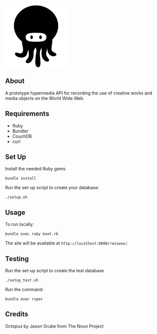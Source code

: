 ![Octopus](/vendor/assets/icon_15331/icon_15331_small.png?raw=true)

## About

A prototype hypermedia API for recording the use of creative works and media objects on the World Wide Web.

## Requirements

* Ruby
* Bundler
* CouchDB
* curl

## Set Up

Install the needed Ruby gems

    bundle install

Run the set-up script to create your database:

    ./setup.sh

## Usage

To run locally:

    bundle exec ruby boot.rb

The site will be available at `http://localhost:8080/reviews/`

## Testing

Run the set-up script to create the test database

    ./setup_test.sh

Run the command:

    bundle exec rspec

## Credits

Octopus by Jason Grube from The Noun Project
